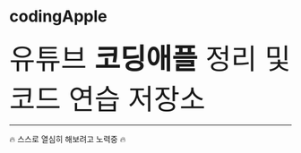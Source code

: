 # codingApple

<span style="font-size:50px">유튜브 __코딩애플__ 정리 및 코드 연습 저장소</span>

---------------------------

:fire: 스스로 열심히 해보려고 노력중 :fire:
